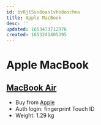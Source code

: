 ```yaml
---
id: bv8jt5xo8oas1vho8oschnv
title: Apple MacBook
desc: ''
updated: 1653473712976
created: 1653241405395
---
```

# Apple MacBook

## [MacBook Air](https://www.apple.com/macbook-air/)

- Buy from [Apple](https://www.apple.com/shop/buy-mac/macbook-air)
- Auth login: fingerprint Touch ID
- Weight: 1.29 kg